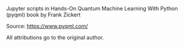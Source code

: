 Jupyter scripts in Hands-On Quantum Machine Learning With Python (pyqml) book by Frank Zickert

Source: https://www.pyqml.com/

All attributions go to the original author.